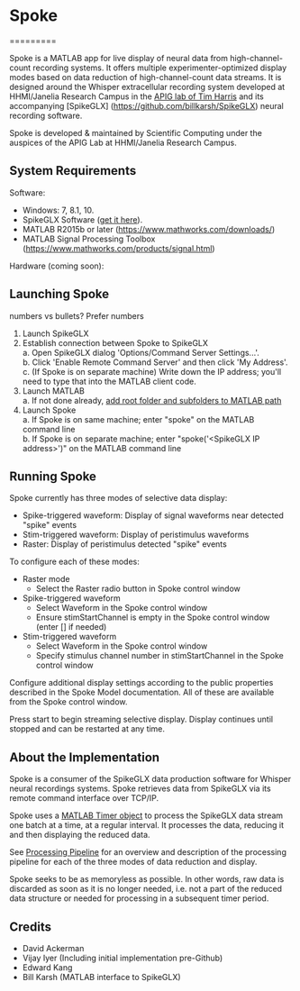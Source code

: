 # Spoke
=========

Spoke is a MATLAB app for live display of neural 
data from high-channel-count recording systems. It offers multiple experimenter-optimized display modes based on data reduction of high-channel-count data streams. It is designed around the Whisper extracellular recording system developed at HHMI/Janelia Research Campus in the [APIG lab of Tim Harris](https://www.janelia.org/lab/harris-lab-apig) and its accompanying [SpikeGLX] (https://github.com/billkarsh/SpikeGLX) neural recording software.

Spoke is developed & maintained by Scientific Computing under the auspices of the APIG Lab at HHMI/Janelia Research Campus.

## System Requirements

Software:
* Windows: 7, 8.1, 10.
* SpikeGLX Software ([get it here](http://billkarsh.github.io/SpikeGLX)).
* MATLAB R2015b or later (https://www.mathworks.com/downloads/)
* MATLAB Signal Processing Toolbox (https://www.mathworks.com/products/signal.html)

Hardware (coming soon):

## Launching Spoke
numbers vs bullets? Prefer numbers
1. Launch SpikeGLX  
2. Establish connection between Spoke to SpikeGLX  
  a. Open SpikeGLX dialog 'Options/Command Server Settings...'.  
  b. Click 'Enable Remote Command Server' and then click 'My Address'.  
  c. (If Spoke is on separate machine) Write down the IP address; you'll need to type that into the MATLAB client code.  
3. Launch MATLAB  
  a. If not done already, [add root folder and subfolders to MATLAB path](https://www.mathworks.com/help/matlab/matlab_env/add-remove-or-reorder-folders-on-the-search-path.html)  
4. Launch Spoke  
  a. If Spoke is on same machine; enter "spoke" on the MATLAB command line  
  b. If Spoke is on separate machine; enter "spoke('\<SpikeGLX IP address\>')" on the MATLAB command line  

## Running Spoke
Spoke currently has three modes of selective data display:  
* Spike-triggered waveform: Display of signal waveforms near detected "spike" events
* Stim-triggered waveform: Display of peristimulus waveforms
* Raster: Display of peristimulus detected "spike" events

To configure each of these modes:
* Raster mode
  * Select the Raster radio button in Spoke control window
* Spike-triggered waveform
  * Select Waveform in the Spoke control window
  * Ensure stimStartChannel is empty in the Spoke control window (enter \[\] if needed)
* Stim-triggered waveform
  * Select Waveform in the Spoke control window
  * Specify stimulus channel number in stimStartChannel in the Spoke control window

Configure additional display settings according to the public properties described in the Spoke Model documentation. All of these are available from the Spoke control window.

Press start to begin streaming selective display. Display continues until stopped and can be restarted at any time.

## About the Implementation
Spoke is a consumer of the SpikeGLX data production software for Whisper neural recordings systems. Spoke retrieves data from SpikeGLX via its remote command interface over TCP/IP. 

Spoke uses a [MATLAB Timer object](https://www.mathworks.com/help/matlab/ref/timer-class.html?s_tid=srchtitle) to process the SpikeGLX data stream one batch at a time, at a regular interval. It processes the data, reducing it and then displaying the reduced data. 

See [Processing Pipeline](https://github.com/JaneliaSciComp/spoke/wiki/Processing-Pipeline) for an overview and description of the processing pipeline for each of the three modes of data reduction and display. 

Spoke seeks to be as memoryless as possible. In other words, raw data is discarded as soon as it is no longer needed, i.e. not a part of the reduced data structure or needed for processing in a subsequent timer period. 

## Credits
* David Ackerman
* Vijay Iyer (Including initial implementation pre-Github)
* Edward Kang
* Bill Karsh (MATLAB interface to SpikeGLX)
